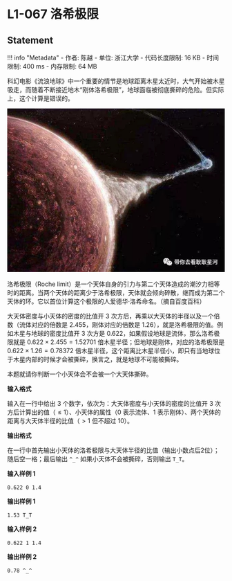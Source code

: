 
# L1-067  洛希极限

## Statement

!!! info "Metadata"
    - 作者: 陈越
    - 单位: 浙江大学
    - 代码长度限制: 16 KB
    - 时间限制: 400 ms
    - 内存限制: 64 MB

科幻电影《流浪地球》中一个重要的情节是地球距离木星太近时，大气开始被木星吸走，而随着不断接近地木“刚体洛希极限”，地球面临被彻底撕碎的危险。但实际上，这个计算是错误的。


![roche.jpg](./statement-assets/cbfaa3b0-4eaf-4e5e-b5fb-d2710fb01396.jpg)


洛希极限（Roche limit）是一个天体自身的引力与第二个天体造成的潮汐力相等时的距离。当两个天体的距离少于洛希极限，天体就会倾向碎散，继而成为第二个天体的环。它以首位计算这个极限的人爱德华·洛希命名。（摘自百度百科）

大天体密度与小天体的密度的比值开 3 次方后，再乘以大天体的半径以及一个倍数（流体对应的倍数是 2.455，刚体对应的倍数是 1.26），就是洛希极限的值。例如木星与地球的密度比值开 3 次方是 0.622，如果假设地球是流体，那么洛希极限就是 $0.622\times 2.455=1.52701$ 倍木星半径；但地球是刚体，对应的洛希极限是 $0.622\times 1.26=0.78372$ 倍木星半径，这个距离比木星半径小，即只有当地球位于木星内部的时候才会被撕碎，换言之，就是地球不可能被撕碎。

本题就请你判断一个小天体会不会被一个大天体撕碎。

**输入格式**

输入在一行中给出 3 个数字，依次为：大天体密度与小天体的密度的比值开 3 次方后计算出的值（$\le 1$）、小天体的属性（0 表示流体、1 表示刚体）、两个天体的距离与大天体半径的比值（$>1$ 但不超过 10）。

**输出格式**

在一行中首先输出小天体的洛希极限与大天体半径的比值（输出小数点后2位）；随后空一格；最后输出 `^_^` 如果小天体不会被撕碎，否则输出 `T_T`。

**输入样例 1**
```plaintext
0.622 0 1.4
```

**输出样例 1**
```plaintext
1.53 T_T
```

**输入样例 2**
```plaintext
0.622 1 1.4
```

**输出样例 2**
```plaintext
0.78 ^_^
```

